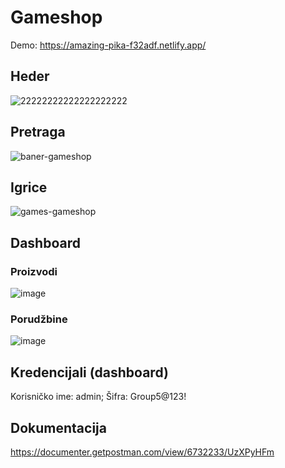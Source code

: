 # Gameshop
Demo: https://amazing-pika-f32adf.netlify.app/

## Heder
![22222222222222222222](https://user-images.githubusercontent.com/18018664/185042652-28aa7e48-b6bd-47a7-b1c0-8296bf266986.png)

## Pretraga
![baner-gameshop](https://user-images.githubusercontent.com/18018664/184704140-93b969a1-8707-4406-9fb5-a6daa98fba9f.png)

## Igrice
![games-gameshop](https://user-images.githubusercontent.com/18018664/184704671-4137b6cb-6b75-44e6-ad2b-e6cf9511bfbe.png)

## Dashboard
### Proizvodi
![image](https://user-images.githubusercontent.com/18018664/185170409-0d55f7f2-dea9-40a8-9497-c821d8f66d31.png)
### Porudžbine
![image](https://user-images.githubusercontent.com/18018664/185170680-45d2dd68-8f89-4555-a5b3-0d971aea5b9a.png)

## Kredencijali (dashboard)
Korisničko ime: admin;
Šifra: Group5@123!

## Dokumentacija
https://documenter.getpostman.com/view/6732233/UzXPyHFm

